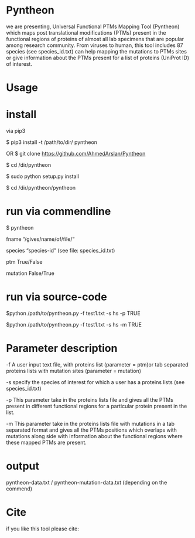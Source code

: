 # Pyntheon

we are presenting, Universal Functional PTMs Mapping Tool (Pyntheon) which maps post translational modifications (PTMs) present in the functional regions of proteins of almost all lab specimens that are popular among research community. From viruses to human, this tool includes 87 species (see species_id.txt) can help mapping the mutations to PTMs sites or give information about the PTMs present for a list of proteins (UniProt ID) of interest. 

# Usage

# install

via pip3 

$ pip3 install -t /path/to/dir/ pyntheon

OR $ git clone https://github.com/AhmedArslan/Pyntheon 

$ cd /dir/pyntheon

$ sudo python setup.py install

$ cd /dir/pyntheon/pyntheon

# run via commendline

$ pyntheon

fname “/gives/name/of/file/“

species “species-id” (see file: species_id.txt)

ptm True/False

mutation False/True

# run via source-code

$python /path/to/pyntheon.py -f test1.txt -s hs -p TRUE

$python /path/to/pyntheon.py -f test1.txt -s hs -m TRUE

# Parameter description

-f 				A user input text file, with proteins list (parameter = ptm)or tab separated proteins lists with mutation sites (parameter = mutation)

-s			specify the species of interest for which a user has a proteins lists (see species_id.txt)

-p 				This parameter take in the proteins lists file and gives all the PTMs present in different functional regions for a particular protein present in the list.

-m			This parameter take in the proteins lists file with mutations in a tab separated format and  gives all the PTMs positions which overlaps with mutations along side with information about the functional regions where these mapped PTMs are present.

# output

pyntheon-data.txt / pyntheon-mutation-data.txt (depending on the commend)

# Cite
if you like this tool please cite:
